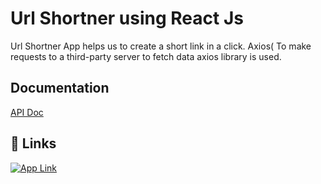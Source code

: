
# Url Shortner using React Js 

Url Shortner App helps us to create a short link in a click.
Axios(
To make requests to  a third-party server to fetch data axios library is used.



## Documentation

[API Doc](https://shrtco.de/docs/ )



## 🔗 Links

[![App Link](https://img.shields.io/badge/App_Link-0A66C2=linkedin&logoColor=white)](https://url-short-laksh.netlify.app/)

